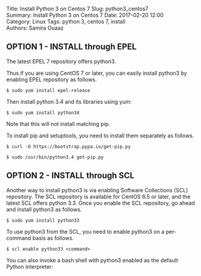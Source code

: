Title: Install Python 3 on Centos 7
Slug: python3_centos7  
Summary:  Install Python 3 on Centos 7
Date: 2017-02-20 12:00    
Category: Linux
Tags: python 3, centos 7, install    
Authors: Samira Ouaaz   


## OPTION 1 - INSTALL through EPEL

The latest EPEL 7 repository offers python3. 

Thus if you are using CentOS 7 or later, you can easily install python3 by enabling EPEL repository as follows.

`$ sudo yum install epel-release`

Then install python 3.4 and its libraries using yum:

`$ sudo yum install python34`

Note that this will not install matching pip.

 To install pip and setuptools, you need to install them separately as follows.

`$ curl -O https://bootstrap.pypa.io/get-pip.py`

`$ sudo /usr/bin/python3.4 get-pip.py`


## OPTION 2 -  INSTALL through SCL

Another way to install python3 is via enabling Software Collections (SCL) repository. The SCL repository is available for CentOS 6.5 or later, and the latest SCL offers python 3.3. Once you enable the SCL repository, go ahead and install python3 as follows.

`$ sudo yum install python33`

To use python3 from the SCL, you need to enable python3 on a per-command basis as follows.

`$ scl enable python33 <command>`


You can also invoke a bash shell with python3 enabled as the default Python interpreter:



